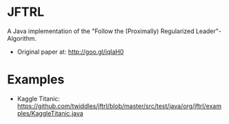 JFTRL
=======
A Java implementation of the "Follow the (Proximally) Regularized Leader"-Algorithm.

- Original paper at: http://goo.gl/iqIaH0

Examples
=======
- Kaggle Titanic: https://github.com/twiddles/jftrl/blob/master/src/test/java/org/jftrl/examples/KaggleTitanic.java
